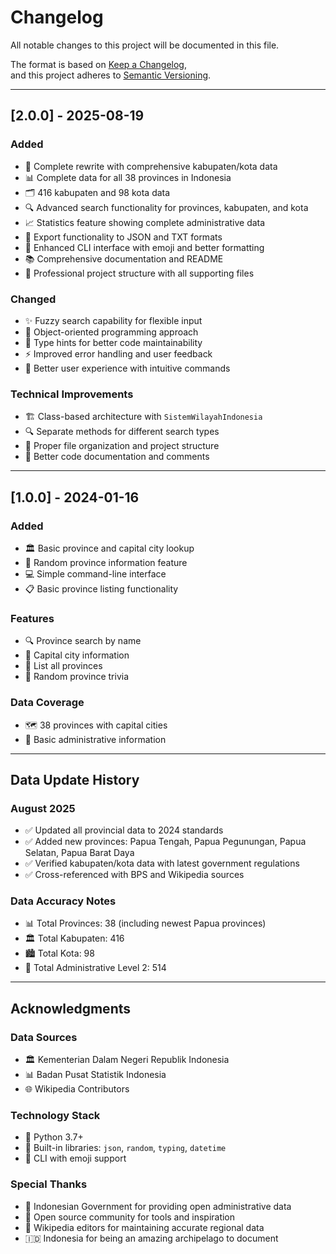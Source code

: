 # Changelog

All notable changes to this project will be documented in this file.

The format is based on [Keep a Changelog](https://keepachangelog.com/en/1.0.0/),  
and this project adheres to [Semantic Versioning](https://semver.org/spec/v2.0.0.html).

---

## [2.0.0] - 2025-08-19

### Added
- 🎉 Complete rewrite with comprehensive kabupaten/kota data
- 📊 Complete data for all 38 provinces in Indonesia
- 🗂️ 416 kabupaten and 98 kota data
- 🔍 Advanced search functionality for provinces, kabupaten, and kota
- 📈 Statistics feature showing complete administrative data
- 💾 Export functionality to JSON and TXT formats
- 🎨 Enhanced CLI interface with emoji and better formatting
- 📚 Comprehensive documentation and README
- 🔧 Professional project structure with all supporting files

### Changed
- ✨ Fuzzy search capability for flexible input
- 🔄 Object-oriented programming approach
- 📝 Type hints for better code maintainability
- ⚡ Improved error handling and user feedback
- 🎯 Better user experience with intuitive commands

### Technical Improvements
- 🏗️ Class-based architecture with `SistemWilayahIndonesia`
- 🔍 Separate methods for different search types
- 📁 Proper file organization and project structure
- 🧪 Better code documentation and comments

---

## [1.0.0] - 2024-01-16

### Added
- 🏛️ Basic province and capital city lookup
- 🎲 Random province information feature
- 💻 Simple command-line interface
- 📋 Basic province listing functionality

### Features
- 🔍 Province search by name
- 🎯 Capital city information
- 📜 List all provinces
- 🎪 Random province trivia

### Data Coverage
- 🗺️ 38 provinces with capital cities
- 🏢 Basic administrative information

---

## Data Update History

### August 2025
- ✅ Updated all provincial data to 2024 standards
- ✅ Added new provinces: Papua Tengah, Papua Pegunungan, Papua Selatan, Papua Barat Daya
- ✅ Verified kabupaten/kota data with latest government regulations
- ✅ Cross-referenced with BPS and Wikipedia sources

### Data Accuracy Notes
- 📊 Total Provinces: 38 (including newest Papua provinces)
- 🏛️ Total Kabupaten: 416
- 🏙️ Total Kota: 98
- 📍 Total Administrative Level 2: 514

---

## Acknowledgments

### Data Sources
- 🏛️ Kementerian Dalam Negeri Republik Indonesia
- 📊 Badan Pusat Statistik Indonesia
- 🌐 Wikipedia Contributors

### Technology Stack
- 🐍 Python 3.7+
- 📝 Built-in libraries: `json`, `random`, `typing`, `datetime`
- 🎨 CLI with emoji support

### Special Thanks
- 🙏 Indonesian Government for providing open administrative data
- 👥 Open source community for tools and inspiration
- 📖 Wikipedia editors for maintaining accurate regional data
- 🇮🇩 Indonesia for being an amazing archipelago to document